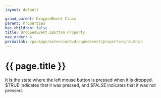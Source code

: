 ```yaml
---
layout: default

grand_parent: DroppedEvent Class
parent: Properties
has_children: false
title: DroppedEvent.LButton Property
nav_order: 4
permalink: /package/extension4/droppedevent/properties/lbutton
---
```

# {{ page.title }}

It is the state where the left mouse button is pressed when it is dropped. $TRUE indicates that it was pressed, and $FALSE indicates that it was not pressed.